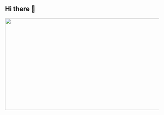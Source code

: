 ## Hi there 👋
<a href="https://github.com/devxb/gitanimals">
<img
  src="https://render.gitanimals.org/farms/Neo1228"
  width="600"
  height="300"
/>
</a>
<!--
**Neo1228/Neo1228** is a ✨ _special_ ✨ repository because its `README.md` (this file) appears on your GitHub profile.

Here are some ideas to get you started:

- 🔭 I’m currently working on ...
- 🌱 I’m currently learning ...
- 👯 I’m looking to collaborate on ...
- 🤔 I’m looking for help with ...
- 💬 Ask me about ...
- 📫 How to reach me: ...
- 😄 Pronouns: ...
- ⚡ Fun fact: ...
-->

